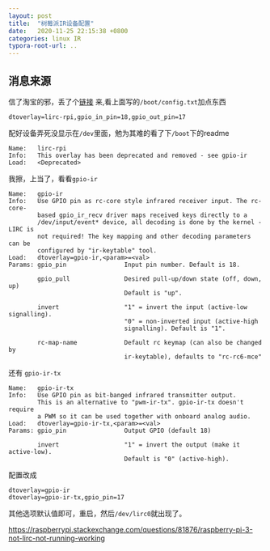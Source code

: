 ```yaml
---
layout: post
title:  "树莓派IR设备配置"
date:   2020-11-25 22:15:38 +0800
categories: linux IR
typora-root-url: ..
---
```


## 消息来源

信了淘宝的邪，丢了个[链接](http://raspberrypiwiki.com/Raspberry_Pi_IR_Control_Expansion_Board#LIRC_Software)
来,看上面写的```/boot/config.txt```加点东西

```
dtoverlay=lirc-rpi,gpio_in_pin=18,gpio_out_pin=17
```

配好设备弄死没显示在```/dev```里面，勉为其难的看了下```/boot```下的readme

```
Name:   lirc-rpi
Info:   This overlay has been deprecated and removed - see gpio-ir
Load:   <Deprecated>
```

我擦，上当了，看看```gpio-ir```

```
Name:   gpio-ir
Info:   Use GPIO pin as rc-core style infrared receiver input. The rc-core-
        based gpio_ir_recv driver maps received keys directly to a
        /dev/input/event* device, all decoding is done by the kernel - LIRC is
        not required! The key mapping and other decoding parameters can be
        configured by "ir-keytable" tool.
Load:   dtoverlay=gpio-ir,<param>=<val>
Params: gpio_pin                Input pin number. Default is 18.

        gpio_pull               Desired pull-up/down state (off, down, up)
                                Default is "up".

        invert                  "1" = invert the input (active-low signalling).
                                "0" = non-inverted input (active-high
                                signalling). Default is "1".

        rc-map-name             Default rc keymap (can also be changed by
                                ir-keytable), defaults to "rc-rc6-mce"

```
 
还有 ```gpio-ir-tx```

```
Name:   gpio-ir-tx
Info:   Use GPIO pin as bit-banged infrared transmitter output.
        This is an alternative to "pwm-ir-tx". gpio-ir-tx doesn't require
        a PWM so it can be used together with onboard analog audio.
Load:   dtoverlay=gpio-ir-tx,<param>=<val>
Params: gpio_pin                Output GPIO (default 18)

        invert                  "1" = invert the output (make it active-low).
                                Default is "0" (active-high).

```

配置改成

```
dtoverlay=gpio-ir
dtoverlay=gpio-ir-tx,gpio_pin=17
```

其他选项默认值即可，重启，然后```/dev/lirc0```就出现了。

https://raspberrypi.stackexchange.com/questions/81876/raspberry-pi-3-not-lirc-not-running-working
